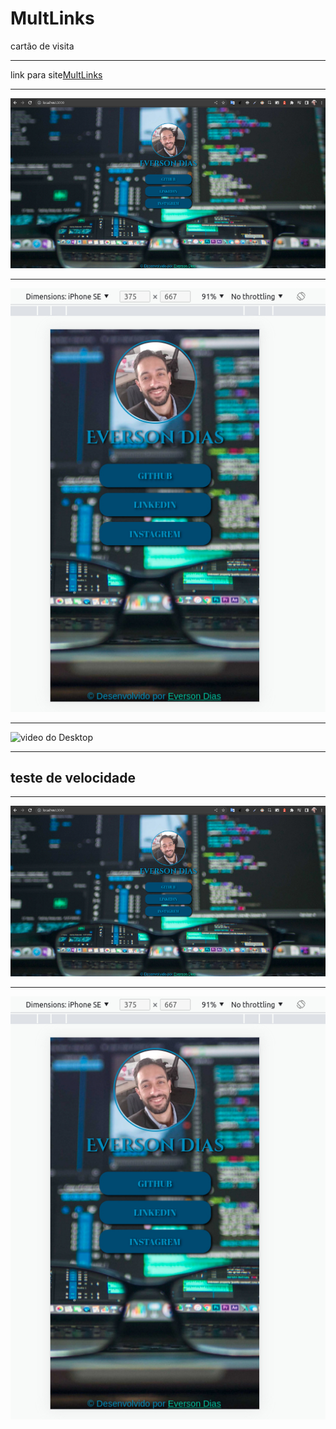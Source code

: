 # MultLinks
cartão de visita

<hr>

link para site[MultLinks](https://eversondias.github.io/MultLinks/)

<hr>

![imagen do Desktop](public/imgDesk.jpg)

<hr>

![imagen do celular](public/imgCelular.jpg)

<hr>

![video do Desktop](public/video.gif)

<hr>

## teste de velocidade

<hr>

![test velocidade](public/imgDesk.jpg)

<hr>

![test de Velocidade celular](public/imgCelular.jpg)
